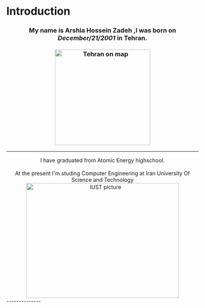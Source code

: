# Introduction


### <div align="center"> My name is <b>Arshia Hossein Zadeh</b> ,I was born on <i>**December/21/2001**</i> in **Tehran**.<br><br><img src="https://www.researchgate.net/publication/319856281/figure/fig1/AS:779411431366686@1562837574660/Location-of-Tehran-City-in-Iran-regional-map.gif" alt="Tehran on map" width="250" height="250"></div>
--------------
<div align="center"> I have graduated from Atomic Energy highschool.</div><br>
<div align="center"> At the present I'm studing Computer Engineering at Iran University Of Science and Technology</div>
<div align="center"><img src="http://limoographic.com/wp-content/uploads/2017/05/ElmosanatUni-logo-LimooGraphic.jpg" alt="IUST picture" width="400" height="300"></div>
--------------


 

